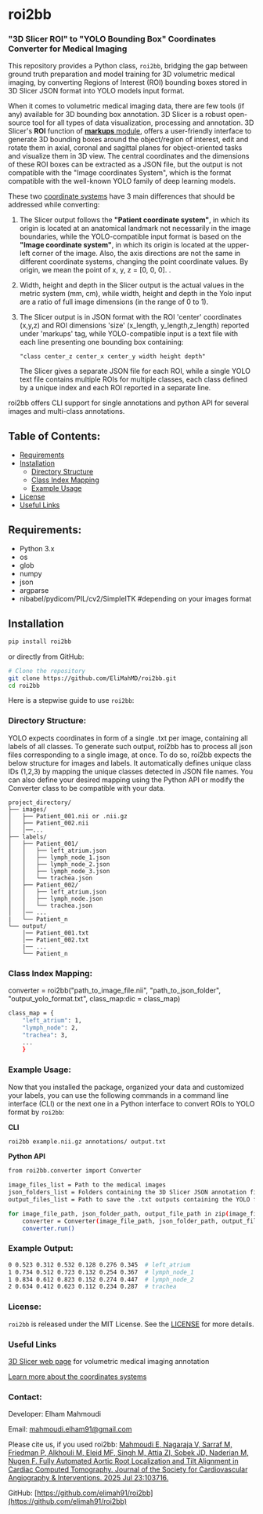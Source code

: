 # roi2bb
### "3D Slicer ROI" to "YOLO Bounding Box" Coordinates Converter for Medical Imaging
This repository provides a Python class, `roi2bb`, bridging the gap between ground truth preparation and model training for 3D volumetric medical imaging, by converting Regions of Interest (ROI) bounding boxes stored in 3D Slicer JSON format into YOLO models input format. 

When it comes to volumetric medical imaging data, there are few tools (if any) available for 3D bounding box annotation. 3D Slicer is a robust open-source tool for all types of data visualization, processing and annotation. 3D Slicer's **ROI** function of [**markups** module](https://slicer.readthedocs.io/en/latest/user_guide/modules/markups.html), offers a user-friendly interface to generate 3D bounding boxes around the object/region of interest, edit and rotate them in axial, coronal and sagittal planes for object-oriented tasks and visualize them in 3D view. The central coordinates and the dimensions of these ROI boxes can be extracted as a JSON file, but the output is not compatible with the "Image coordinates System", which is the format compatible with the well-known YOLO family of deep learning models.  

These two [coordinate systems](https://slicer.readthedocs.io/en/latest/user_guide/coordinate_systems.html) have 3 main differences that should be addressed while converting:

1. The Slicer output follows the **"Patient coordinate system"**, in which its origin is located at an anatomical landmark not necessarily in the image boundaries, while the YOLO-compatible input format is based on the **"Image coordinate system"**, in which its origin is located at the upper-left corner of the image. Also, the axis directions are not the same in different coordinate systems, changing the point coordinate values. By origin, we mean the point of x, y, z = [0, 0, 0].
.    
2. Width, height and depth in the Slicer output is the actual values in the metric system (mm, cm), while width, height and depth in the Yolo input are a ratio of full image dimensions (in the range of 0 to 1). 

3. The Slicer output is in JSON format with the ROI 'center' coordinates (x,y,z) and ROI dimensions 'size' (x_length, y_length,z_length) reported under 'markups' tag, while YOLO-compatible input is a text file with each line presenting one bounding box containing: 

    ```"class center_z center_x center_y width height depth"```

    The Slicer gives a separate JSON file for each ROI, while a single YOLO text file contains multiple ROIs for multiple classes, each class defined by a unique index and each ROI reported in a separate line.
     
roi2bb offers CLI support for single annotations and python API for several images and multi-class annotations. 

## Table of Contents:

- [Requirements](#requirements)
- [Installation](#installation)
    - [Directory Structure](#directory-structure)
    - [Class Index Mapping](#class-index-mapping)
    - [Example Usage](#usage)
- [License](#license)
- [Useful Links](#Useful-Links)

## Requirements:

- Python 3.x
- os
- glob
- numpy
- json
- argparse
- nibabel/pydicom/PIL/cv2/SimpleITK #depending on your images format

## Installation
```bash
pip install roi2bb
```
or directly from GitHub:

```bash
# Clone the repository
git clone https://github.com/EliMahMD/roi2bb.git
cd roi2bb
```
Here is a stepwise guide to use `roi2bb`:

### Directory Structure:
YOLO expects coordinates in form of a single .txt per image, containing all labels of all classes. To generate such output, roi2bb has to process all json files corresponding to a single image, at once. 
To do so, roi2bb expects the below structure for images and labels. It automatically defines unique class IDs (1,2,3) by mapping the unique classes detected in JSON file names. You can also define your desired mapping using the Python API or modify the Converter class to be compatible with your data.

```
project_directory/
├── images/
│   ├── Patient_001.nii or .nii.gz
│   ├── Patient_002.nii
│   │──...
├── labels/
│   ├── Patient_001/
│   │   ├── left_atrium.json
│   │   ├── lymph_node_1.json
│   │   ├── lymph_node_2.json
│   │   ├── lymph_node_3.json
│   │   └── trachea.json
│   ├── Patient_002/
│   │   ├── left_atrium.json
│   │   ├── lymph_node.json
│   │   └── trachea.json
│   │── ...
|   └── Patient_n
└── output/
    │── Patient_001.txt
    │── Patient_002.txt
    |── ...
    └── Patient_n
```
### Class Index Mapping:

converter = roi2bb("path_to_image_file.nii", "path_to_json_folder", "output_yolo_format.txt", class_map:dic = class_map)

```bash
class_map = {
    "left_atrium": 1,
    "lymph_node": 2,
    "trachea": 3,
    ...
    }
```
### Example Usage:

Now that you installed the package, organized your data and customized your labels, you can use the following commands in a command line interface (CLI) or the next one in a Python interface to convert ROIs to YOLO format by `roi2bb`:

**CLI**
```bash
roi2bb example.nii.gz annotations/ output.txt 
```
**Python API**
```bash
from roi2bb.converter import Converter

image_files_list = Path to the medical images
json_folders_list = Folders containing the 3D Slicer JSON annotation files corresponding to ptient_n
output_files_list = Path to save the .txt outputs containing the YOLO format annotations

for image_file_path, json_folder_path, output_file_path in zip(image_files_list, json_folders_list, output_files_list)
    converter = Converter(image_file_path, json_folder_path, output_file_path)
    converter.run()
```

### Example Output:
```bash
0 0.523 0.312 0.532 0.128 0.276 0.345  # left_atrium
1 0.734 0.512 0.723 0.132 0.254 0.367  # lymph_node_1
1 0.834 0.612 0.823 0.152 0.274 0.447  # lymph_node_2
2 0.634 0.412 0.623 0.112 0.234 0.287  # trachea
```
### License:

```roi2bb``` is released under the MIT License. See the [LICENSE](LICENSE) for more details.

### Useful Links

[3D Slicer web page](https://www.slicer.org/) for volumetric medical imaging annotation

[Learn more about the coordinates systems](https://slicer.readthedocs.io/en/latest/user_guide/coordinate_systems.html)


### Contact:

Developer: Elham Mahmoudi

Email: mahmoudi.elham91@gmail.com

Please cite us, if you used roi2bb: [Mahmoudi E, Nagaraja V, Sarraf M, Friedman P, Alkhouli M, Eleid MF, Singh M, Attia ZI, Sobek JD, Naderian M, Nugen F. Fully Automated Aortic Root Localization and Tilt Alignment in Cardiac Computed Tomography. Journal of the Society for Cardiovascular Angiography & Interventions. 2025 Jul 23:103716.](https://www.sciencedirect.com/science/article/pii/S2772930325011585)

GitHub: [https://github.com/elimah91/roi2bb](https://github.com/elimah91/roi2bb)

